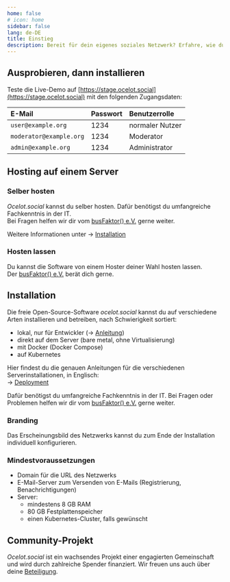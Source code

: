 ```yaml
---
home: false
# icon: home
sidebar: false
lang: de-DE
title: Einstieg
description: Bereit für dein eigenes soziales Netzwerk? Erfahre, wie du die ocelot.social-Software zum Selberhosten oder bei einem Anbieter deiner Wahl installierst.
---
```


## Ausprobieren, dann installieren

Teste die Live-Demo auf
[https://stage.ocelot.social](https://stage.ocelot.social)
mit den folgenden Zugangsdaten:

| E-Mail                  | Passwort | Benutzerrolle   |
| :---                    | :---     | :---            |
| `user@example.org`      | 1234     | normaler Nutzer |
| `moderator@example.org` | 1234     | Moderator       |
| `admin@example.org`     | 1234     | Administrator   |

## Hosting auf einem Server

### Selber hosten

*Ocelot.social* kannst du selber hosten.
Dafür benötigst du umfangreiche Fachkenntnis in der IT.  
Bei Fragen helfen wir dir vom [busFaktor() e.V.](https://busfaktor.org/de/) gerne weiter.

Weitere Informationen unter → [Installation](#installation)

### Hosten lassen

Du kannst die Software von einem Hoster deiner Wahl hosten lassen.  
Der [busFaktor() e.V.](https://busfaktor.org/de/) berät dich gerne.

## Installation

Die freie Open-Source-Software *ocelot.social* kannst du auf verschiedene Arten installieren und betreiben, nach Schwierigkeit sortiert:

- lokal, nur für Entwickler (→ [Anleitung](https://docs.ocelot.social/))
- direkt auf dem Server (bare metal, ohne Virtualisierung)
- mit Docker (Docker Compose)
- auf Kubernetes

Hier findest du die genauen Anleitungen für die verschiedenen Serverinstallationen, in Englisch:  
→ [Deployment](https://docs.ocelot.social/deployment/)

Dafür benötigst du umfangreiche Fachkenntnis in der IT.
Bei Fragen oder Problemen helfen wir dir vom [busFaktor() e.V.](https://busfaktor.org/de/) gerne weiter.

### Branding

Das Erscheinungsbild des Netzwerks kannst du zum Ende der Installation individuell konfigurieren.

### Mindestvoraussetzungen

- Domain für die URL des Netzwerks
- E-Mail-Server zum Versenden von E-Mails (Registrierung, Benachrichtigungen)
- Server:
  - mindestens 8 GB RAM
  - 80 GB Festplattenspeicher
  - einen Kubernetes-Cluster, falls gewünscht

## Community-Projekt

*Ocelot.social* ist ein wachsendes Projekt einer engagierten Gemeinschaft und wird durch zahlreiche Spender finanziert.
Wir freuen uns auch über deine [Beteiligung](/de/contribute/).
